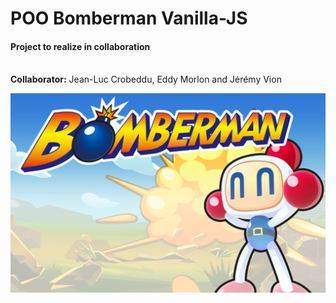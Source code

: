 # POO Bomberman Vanilla-JS
<h4>Project to realize in collaboration</h4><br/>
<strong>Collaborator:</strong> Jean-Luc Crobeddu, Eddy Morlon and Jérémy Vion<br/>

![](screenshot.png)
